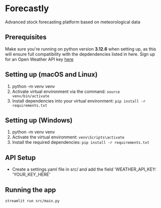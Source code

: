 
# Forecastly
Advanced stock forecasting platform based on meteorological data

## Prerequisites
Make sure you're running on python version <b>3.12.6</b> when setting up, as this will ensure full compatibility with the depdendencies listed in here.
Sign up for an Open Weather API key [here](https://openweathermap.org)


## Setting up (macOS and Linux)
1. python -m venv venv
2. Activate virtual environment via the command: ```source venv/bin/activate```
3. Install dependencies into your virtual environment: ```pip install -r requirements.txt```


## Setting up (Windows)
1. python -m venv venv
2. Activate the virtual environment: ```venv\Scripts\activate```
3. Install the required dependencies: ```pip install -r requirements.txt```

## API Setup
- Create a settings.yaml file in src/ and add the field 'WEATHER_API_KEY: 'YOUR_KEY_HERE'

## Running the app
```streamlit run src/main.py```